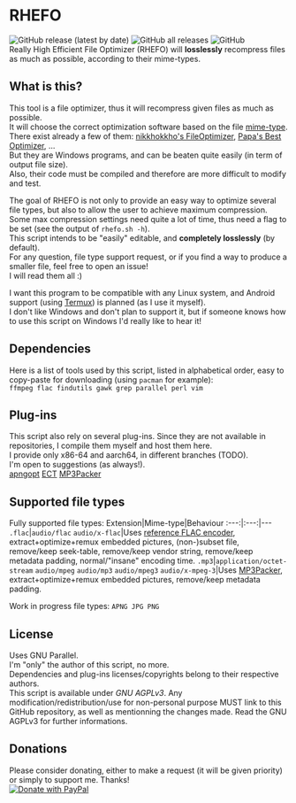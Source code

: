 # RHEFO
![GitHub release (latest by date)](https://img.shields.io/github/v/release/T-3B/rhefo) ![GitHub all releases](https://img.shields.io/github/downloads/T-3B/rhefo/total) ![GitHub](https://img.shields.io/github/license/T-3B/rhefo?color=informational)\
Really High Efficient File Optimizer (RHEFO) will **losslessly** recompress files as much as possible, according to their mime-types.

## What is this?
This tool is a file optimizer, thus it will recompress given files as much as possible.\
It will choose the correct optimization software based on the file [mime-type](https://mimetype.io).\
There exist already a few of them: [nikkhokkho's FileOptimizer](https://nikkhokkho.sourceforge.io/static.php?page=FileOptimizer), [Papa's Best Optimizer](https://papas-best.com/optimizer_en), ...\
But they are Windows programs, and can be beaten quite easily (in term of output file size).\
Also, their code must be compiled and therefore are more difficult to modify and test.

The goal of RHEFO is not only to provide an easy way to optimize several file types, but also to allow the user to achieve maximum compression.\
Some max compression settings need quite a lot of time, thus need a flag to be set (see the output of `rhefo.sh -h`).\
This script intends to be "easily" editable, and **completely losslessly** (by default).\
For any question, file type support request, or if you find a way to produce a smaller file, feel free to open an issue!\
I will read them all :)

I want this program to be compatible with any Linux system, and Android support (using [Termux](https://github.com/termux/)) is planned (as I use it myself).\
I don't like Windows and don't plan to support it, but if someone knows how to use this script on Windows I'd really like to hear it!

## Dependencies
Here is a list of tools used by this script, listed in alphabetical order, easy to copy-paste for downloading (using `pacman` for example):\
`ffmpeg flac findutils gawk grep parallel perl vim`

## Plug-ins
This script also rely on several plug-ins. Since they are not available in repositories, I compile them myself and host them here.\
I provide only x86-64 and aarch64, in different branches (TODO).\
I'm open to suggestions (as always!).\
[apngopt](https://apng.sourceforge.io/) [ECT](https://github.com/fhanau/Efficient-Compression-Tool) [MP3Packer](https://hydrogenaud.io/index.php/topic,32379.0.html)

## Supported file types
Fully supported file types:
Extension|Mime-type|Behaviour
:---:|:---:|---
`.flac`|`audio/flac` `audio/x-flac`|Uses [reference FLAC encoder](https://github.com/xiph/flac), extract+optimize+remux embedded pictures, (non-)subset file, remove/keep seek-table, remove/keep vendor string, remove/keep metadata padding, normal/"insane" encoding time.
`.mp3`|`application/octet-stream` `audio/mpeg` `audio/mp3` `audio/mpeg3` `audio/x-mpeg-3`|Uses [MP3Packer](https://hydrogenaud.io/index.php/topic,32379.0.html), extract+optimize+remux embedded pictures, remove/keep metadata padding.

Work in progress file types: `APNG JPG PNG`

## License
Uses GNU Parallel.\
I'm "only" the author of this script, no more.\
Dependencies and plug-ins licenses/copyrights belong to their respective authors.\
This script is available under *GNU AGPLv3*.
Any modification/redistribution/use for non-personal purpose MUST link to this GitHub repository, as well as mentionning the changes made. Read the GNU AGPLv3 for further informations.

## Donations
Please consider donating, either to make a request (it will be given priority) or simply to support me. Thanks!\
[![Donate with PayPal](https://raw.githubusercontent.com/stefan-niedermann/paypal-donate-button/master/paypal-donate-button.png)](https://www.paypal.com/donate/?hosted_button_id=GK4MGMCVRUYZQ)
